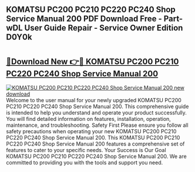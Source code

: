 ## KOMATSU PC200 PC210 PC220 PC240 Shop Service Manual 200 PDF Download Free - Part-wDL User Guide Repair - Service Owner Edition D0Y0k

# <h2><a href="http://bc67301.oget.top/?id=KOMATSU+PC200+PC210+PC220+PC240+Shop+Service+Manual+200">🔗Download New 👉🔴 KOMATSU PC200 PC210 PC220 PC240 Shop Service Manual 200</a></h2>

[![KOMATSU PC200 PC210 PC220 PC240 Shop Service Manual 200 new download](https://i.imgur.com/5g1atiW.png)](http://bc67301.oget.top/?id=KOMATSU+PC200+PC210+PC220+PC240+Shop+Service+Manual+200)
Welcome to the user manual for your newly upgraded KOMATSU PC200 PC210 PC220 PC240 Shop Service Manual 200. This comprehensive guide is intended to help you understand and operate your product successfully. You will find detailed information on features, installation, operation, maintenance, and troubleshooting. Safety First Please ensure you follow all safety precautions when operating your new KOMATSU PC200 PC210 PC220 PC240 Shop Service Manual 200. This KOMATSU PC200 PC210 PC220 PC240 Shop Service Manual 200 features a comprehensive set of features to cater to your specific needs. Your Success is Our Goal KOMATSU PC200 PC210 PC220 PC240 Shop Service Manual 200. We are committed to providing you with the tools and support you need.
